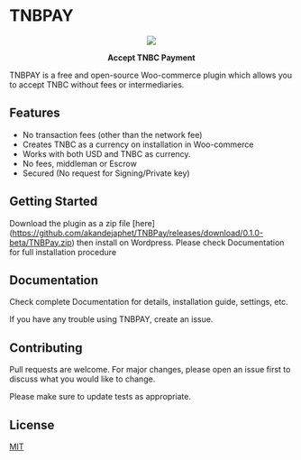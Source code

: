 
# TNBPAY
 <p align="center"> 
	<img src= "https://github.com/akandejaphet/TNBPay/blob/master/TNBPAY.jpg"> 
</p>
 <p align="center"> 
	<b> Accept TNBC Payment</b>
	</p>

TNBPAY is a free and open-source Woo-commerce plugin which allows you to accept TNBC without fees or intermediaries.

## Features

* No transaction fees (other than the network fee)
* Creates TNBC as a currency on installation in Woo-commerce
* Works with both USD and TNBC as currency.
* No fees, middleman or Escrow
* Secured (No request for Signing/Private key)


## Getting Started
Download the plugin as a zip file [here] (https://github.com/akandejaphet/TNBPay/releases/download/0.1.0-beta/TNBPay.zip) then install on Wordpress. Please check Documentation for full installation procedure

## Documentation

Check complete Documentation for details, installation guide, settings, etc.

If you have any trouble using TNBPAY, create an issue.
 

## Contributing
Pull requests are welcome. For major changes, please open an issue first to discuss what you would like to change.

Please make sure to update tests as appropriate.


## License
[MIT](https://choosealicense.com/licenses/mit/)
